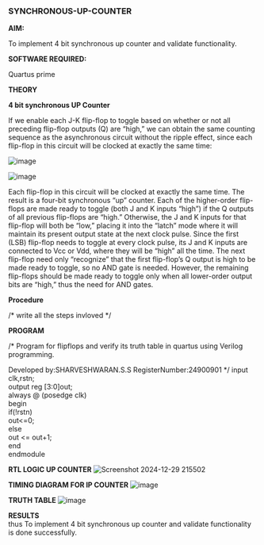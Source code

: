 ### SYNCHRONOUS-UP-COUNTER

**AIM:**

To implement 4 bit synchronous up counter and validate functionality.

**SOFTWARE REQUIRED:**

Quartus prime

**THEORY**

**4 bit synchronous UP Counter**

If we enable each J-K flip-flop to toggle based on whether or not all preceding flip-flop outputs (Q) are “high,” we can obtain the same counting sequence as the asynchronous circuit without the ripple effect, since each flip-flop in this circuit will be clocked at exactly the same time:

![image](https://github.com/naavaneetha/SYNCHRONOUS-UP-COUNTER/assets/154305477/d5db3fa0-e413-404c-b80e-b2f39d82e7e8)


![image](https://github.com/naavaneetha/SYNCHRONOUS-UP-COUNTER/assets/154305477/52cb61eb-d04b-442d-810c-31185a68410b)

Each flip-flop in this circuit will be clocked at exactly the same time.
The result is a four-bit synchronous “up” counter. Each of the higher-order flip-flops are made ready to toggle (both J and K inputs “high”) if the Q outputs of all previous flip-flops are “high.”
Otherwise, the J and K inputs for that flip-flop will both be “low,” placing it into the “latch” mode where it will maintain its present output state at the next clock pulse.
Since the first (LSB) flip-flop needs to toggle at every clock pulse, its J and K inputs are connected to Vcc or Vdd, where they will be “high” all the time.
The next flip-flop need only “recognize” that the first flip-flop’s Q output is high to be made ready to toggle, so no AND gate is needed.
However, the remaining flip-flops should be made ready to toggle only when all lower-order output bits are “high,” thus the need for AND gates.

**Procedure**

/* write all the steps invloved */

**PROGRAM**

/* Program for flipflops and verify its truth table in quartus using Verilog programming. 

Developed by:SHARVESHWARAN.S.S RegisterNumber:24900901
*/
input clk,rstn;           
output reg [3:0]out;                      
always @ (posedge clk)            
begin               
if(!rstn)              
out<=0;            
else             
out <= out+1;             
end               
endmodule                        

**RTL LOGIC UP COUNTER**
![Screenshot 2024-12-29 215502](https://github.com/user-attachments/assets/67a07a29-4f17-43cd-925f-917414f3a375)

**TIMING DIAGRAM FOR IP COUNTER**
![image](https://github.com/user-attachments/assets/8860c6c3-f588-4c4c-ad97-8e20ccba17ee)

**TRUTH TABLE**
![image](https://github.com/user-attachments/assets/3cde346d-aa32-4fd7-96c2-8d9bc1fec1de)

**RESULTS**   
thus To implement 4 bit synchronous up counter and validate functionality is done successfully.
